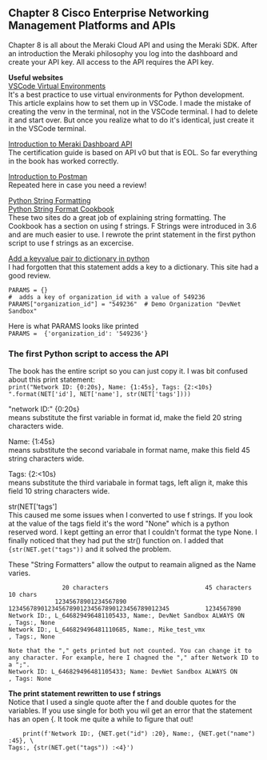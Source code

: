 ## Chapter 8 Cisco Enterprise Networking Management Platforms and APIs

Chapter 8 is all about the Meraki Cloud API and using the Meraki SDK. After an introduction the Meraki philosophy you log into the dashboard and create your API key. All access to the API requires the API key.

**Useful websites**  
[VSCode Virtual Environments](https://code.visualstudio.com/docs/python/environments)  
It's a best practice to use virtual environments for Python development. This article explains how to set them up in VSCode. I made the mistake of creating the venv in the terminal, not in the VSCode terminal. I had to delete it and start over. But once you realize what to do it's identical, just create it in the VSCode terminal.

[Introduction to Meraki Dashboard API](https://developer.cisco.com/meraki/api-v1/#!introduction/meraki-dashboard-api)  
The certification guide is based on API v0 but that is EOL. So far everything in the book has worked correctly.

[Introduction to Postman](https://learning.postman.com/docs/getting-started/introduction/)  
Repeated here in case you need a review!  

[Python String Formatting](https://thepythonguru.com/python-string-formatting/)  
[Python String Format Cookbook](https://mkaz.blog/code/python-string-format-cookbook/)  
These two sites do a great job of explaining string formatting. The Cookbook has a section on using f strings. F Strings were introduced in 3.6 and are much easier to use. I rewrote the print statement in the first python script to use f strings as an excercise.  

[Add a keyvalue pair to dictionary in python](add-a-keyvalue-pair-to-dictionary-in-python)  
I had forgotten that this statement adds a key to a dictionary. This site had a good review.

```
PARAMS = {}
#  adds a key of organization_id with a value of 549236
PARAMS["organization_id"] = "549236"  # Demo Organization "DevNet Sandbox"
```
Here is what PARAMS looks like printed  
`PARAMS =  {'organization_id': '549236'}`

### The first Python script to access the API
The book has the entire script so you can just copy it. I was bit confused about this print statement:  
`print("Network ID: {0:20s}, Name: {1:45s}, Tags: {2:<10s} ".format(NET['id'], NET['name'], str(NET['tags'])))`

"network ID:" {0:20s}  
means substitute the first variable in format id, make the field 20 string characters wide.

Name: {1:45s}  
means substitute the second variabale in format name, make this field 45 string characters wide.

Tags: {2:<10s}  
means substitute the third variabale in format tags, left align it, make this field 10 string characters wide.

str(NET['tags']  
This caused me some issues when I converted to use f strings. If you look at the value of the tags field it's the word "None" which is a python reserved word. I kept getting an error that I couldn't format the type None. I finally noticed that they had put the str() function on. I added that `{str(NET.get("tags"))` and it solved the problem.

These "String Formatters" allow the output to reamain aligned as the Name varies. 

```
               20 characters                           45 characters                             10 chars
             12345678901234567890         123456789012345678901234567890123456789012345          1234567890
Network ID:, L_646829496481105433, Name:, DevNet Sandbox ALWAYS ON                      , Tags:, None 
Network ID:, L_646829496481110685, Name:, Mike_test_vmx                                 , Tags:, None  

Note that the "," gets printed but not counted. You can change it to any character. For example, here I chagned the "," after Network ID to a ";".
Network ID: L_646829496481105433; Name: DevNet Sandbox ALWAYS ON                     , Tags: None
```


**The print statement rewritten to use f strings**  
Notice that I used a single quote after the f and double quotes for the variables. If you use single for both you wil get an error that the statement has an open {. It took me quite a while to figure that out!

```
    print(f'Network ID:, {NET.get("id") :20}, Name:, {NET.get("name") :45}, \
Tags:, {str(NET.get("tags")) :<4}')
```
